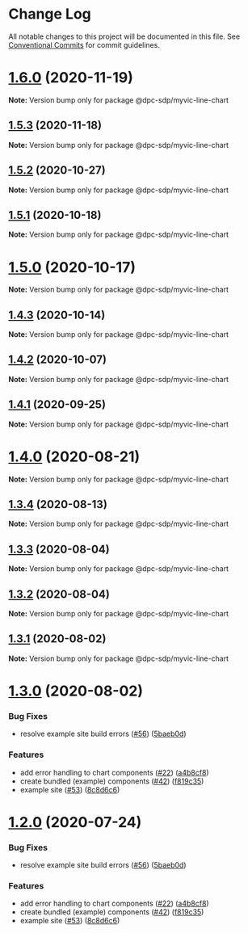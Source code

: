 # Change Log

All notable changes to this project will be documented in this file.
See [Conventional Commits](https://conventionalcommits.org) for commit guidelines.

# [1.6.0](https://github.com/dpc-sdp/myvictoria-vic-gov-au/tree/master/packages/LineChart/compare/v1.5.3...v1.6.0) (2020-11-19)

**Note:** Version bump only for package @dpc-sdp/myvic-line-chart





## [1.5.3](https://github.com/dpc-sdp/myvictoria-vic-gov-au/tree/master/packages/LineChart/compare/v1.5.1...v1.5.3) (2020-11-18)

**Note:** Version bump only for package @dpc-sdp/myvic-line-chart





## [1.5.2](https://github.com/dpc-sdp/myvictoria-vic-gov-au/tree/master/packages/LineChart/compare/v1.5.1...v1.5.2) (2020-10-27)

**Note:** Version bump only for package @dpc-sdp/myvic-line-chart





## [1.5.1](https://github.com/dpc-sdp/myvictoria-vic-gov-au/tree/master/packages/LineChart/compare/v1.5.0...v1.5.1) (2020-10-18)

**Note:** Version bump only for package @dpc-sdp/myvic-line-chart





# [1.5.0](https://github.com/dpc-sdp/myvictoria-vic-gov-au/tree/master/packages/LineChart/compare/v1.4.2...v1.5.0) (2020-10-17)

**Note:** Version bump only for package @dpc-sdp/myvic-line-chart





## [1.4.3](https://github.com/dpc-sdp/myvictoria-vic-gov-au/tree/master/packages/LineChart/compare/v1.4.2...v1.4.3) (2020-10-14)

**Note:** Version bump only for package @dpc-sdp/myvic-line-chart





## [1.4.2](https://github.com/dpc-sdp/myvictoria-vic-gov-au/tree/master/packages/LineChart/compare/v1.4.0...v1.4.2) (2020-10-07)

**Note:** Version bump only for package @dpc-sdp/myvic-line-chart





## [1.4.1](https://github.com/dpc-sdp/myvictoria-vic-gov-au/tree/master/packages/LineChart/compare/v1.4.0...v1.4.1) (2020-09-25)

**Note:** Version bump only for package @dpc-sdp/myvic-line-chart






# [1.4.0](https://github.com/dpc-sdp/myvictoria-vic-gov-au/tree/master/packages/LineChart/compare/v1.3.4...v1.4.0) (2020-08-21)

**Note:** Version bump only for package @dpc-sdp/myvic-line-chart






## [1.3.4](https://github.com/dpc-sdp/myvictoria-vic-gov-au/tree/master/packages/LineChart/compare/v1.3.3...v1.3.4) (2020-08-13)

**Note:** Version bump only for package @dpc-sdp/myvic-line-chart






## [1.3.3](https://github.com/dpc-sdp/myvictoria-vic-gov-au/tree/master/packages/LineChart/compare/v1.3.2...v1.3.3) (2020-08-04)

**Note:** Version bump only for package @dpc-sdp/myvic-line-chart





## [1.3.2](https://github.com/dpc-sdp/myvictoria-vic-gov-au/tree/master/packages/LineChart/compare/v1.3.1...v1.3.2) (2020-08-04)

**Note:** Version bump only for package @dpc-sdp/myvic-line-chart





## [1.3.1](https://github.com/dpc-sdp/myvictoria-vic-gov-au/tree/master/packages/LineChart/compare/v1.3.0...v1.3.1) (2020-08-02)

**Note:** Version bump only for package @dpc-sdp/myvic-line-chart





# [1.3.0](https://github.com/dpc-sdp/myvictoria-vic-gov-au/tree/master/packages/LineChart/compare/v1.1.3...v1.3.0) (2020-08-02)


### Bug Fixes

* resolve example site build errors ([#56](https://github.com/dpc-sdp/myvictoria-vic-gov-au/tree/master/packages/LineChart/issues/56)) ([5baeb0d](https://github.com/dpc-sdp/myvictoria-vic-gov-au/tree/master/packages/LineChart/commit/5baeb0d7204879aa93b5ecaa1b21c3a9720511e7))


### Features

* add error handling to chart components ([#22](https://github.com/dpc-sdp/myvictoria-vic-gov-au/tree/master/packages/LineChart/issues/22)) ([a4b8cf8](https://github.com/dpc-sdp/myvictoria-vic-gov-au/tree/master/packages/LineChart/commit/a4b8cf8e32e726d9e0ac8418e0ee56c532bc0709))
* create bundled (example) components ([#42](https://github.com/dpc-sdp/myvictoria-vic-gov-au/tree/master/packages/LineChart/issues/42)) ([f819c35](https://github.com/dpc-sdp/myvictoria-vic-gov-au/tree/master/packages/LineChart/commit/f819c356b2c53f0a75d04542f22d73dae4516569))
* example site ([#53](https://github.com/dpc-sdp/myvictoria-vic-gov-au/tree/master/packages/LineChart/issues/53)) ([8c8d6c6](https://github.com/dpc-sdp/myvictoria-vic-gov-au/tree/master/packages/LineChart/commit/8c8d6c6e56b8772cdacc303d689358fe74ee791d))





# [1.2.0](https://github.com/dpc-sdp/myvictoria-vic-gov-au/tree/master/packages/LineChart/compare/v1.1.3...v1.2.0) (2020-07-24)


### Bug Fixes

* resolve example site build errors ([#56](https://github.com/dpc-sdp/myvictoria-vic-gov-au/tree/master/packages/LineChart/issues/56)) ([5baeb0d](https://github.com/dpc-sdp/myvictoria-vic-gov-au/tree/master/packages/LineChart/commit/5baeb0d7204879aa93b5ecaa1b21c3a9720511e7))


### Features

* add error handling to chart components ([#22](https://github.com/dpc-sdp/myvictoria-vic-gov-au/tree/master/packages/LineChart/issues/22)) ([a4b8cf8](https://github.com/dpc-sdp/myvictoria-vic-gov-au/tree/master/packages/LineChart/commit/a4b8cf8e32e726d9e0ac8418e0ee56c532bc0709))
* create bundled (example) components ([#42](https://github.com/dpc-sdp/myvictoria-vic-gov-au/tree/master/packages/LineChart/issues/42)) ([f819c35](https://github.com/dpc-sdp/myvictoria-vic-gov-au/tree/master/packages/LineChart/commit/f819c356b2c53f0a75d04542f22d73dae4516569))
* example site ([#53](https://github.com/dpc-sdp/myvictoria-vic-gov-au/tree/master/packages/LineChart/issues/53)) ([8c8d6c6](https://github.com/dpc-sdp/myvictoria-vic-gov-au/tree/master/packages/LineChart/commit/8c8d6c6e56b8772cdacc303d689358fe74ee791d))
